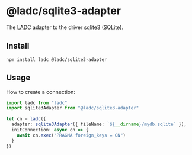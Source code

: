 # @ladc/sqlite3-adapter

The [LADC](https://github.com/paleo/ladc) adapter to the driver [sqlite3](https://github.com/mapbox/node-sqlite3) (SQLite).

## Install

```
npm install ladc @ladc/sqlite3-adapter
```

## Usage

How to create a connection:

```ts
import ladc from "ladc"
import sqlite3Adapter from "@ladc/sqlite3-adapter"

let cn = ladc({
  adapter: sqlite3Adapter({ fileName: `${__dirname}/mydb.sqlite` }),
  initConnection: async cn => {
    await cn.exec("PRAGMA foreign_keys = ON")
  }
})
```
